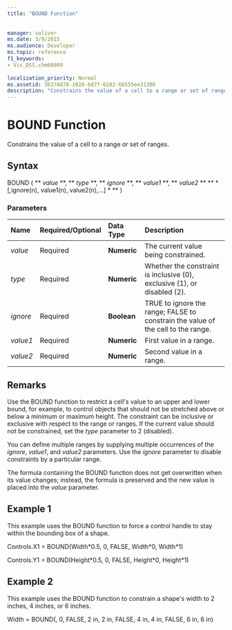```yaml
---
title: "BOUND Function"
 
 
manager: soliver
ms.date: 3/9/2015
ms.audience: Developer
ms.topic: reference
f1_keywords:
- Vis_DSS.chm60099
 
localization_priority: Normal
ms.assetid: 36374d78-1028-bd7f-6282-66555ee31306
description: "Constrains the value of a cell to a range or set of ranges."
---
```


# BOUND Function

Constrains the value of a cell to a range or set of ranges.
  
## Syntax

BOUND ( ** *value* **, ** *type* **, ** *ignore* **, ** *value1* **, ** *value2* ** ** * [,ignore(n), value1(n), value2(n),...] * ** ) 
  
### Parameters

|**Name**|**Required/Optional**|**Data Type**|**Description**|
|:-----|:-----|:-----|:-----|
| _value_ <br/> |Required  <br/> |**Numeric** <br/> |The current value being constrained.  <br/> |
| _type_ <br/> |Required  <br/> |**Numeric** <br/> |Whether the constraint is inclusive (0), exclusive (1), or disabled (2).  <br/> |
| _ignore_ <br/> |Required  <br/> |**Boolean** <br/> | TRUE to ignore the range; FALSE to constrain the value of the cell to the range.  <br/> |
| _value1_ <br/> |Required  <br/> |**Numeric** <br/> |First value in a range.  <br/> |
| _value2_ <br/> |Required  <br/> |**Numeric** <br/> |Second value in a range.  <br/> |
   
## Remarks

Use the BOUND function to restrict a cell's value to an upper and lower bound, for example, to control objects that should not be stretched above or below a minimum or maximum height. The constraint can be inclusive or exclusive with respect to the range or ranges. If the current value should not be constrained, set the  _type_ parameter to 2 (disabled). 
  
You can define multiple ranges by supplying multiple occurrences of the  _ignore_,  _value1_, and  _value2_ parameters. Use the  _ignore_ parameter to disable constraints by a particular range. 
  
The formula containing the BOUND function does not get overwritten when its value changes; instead, the formula is preserved and the new value is placed into the  _value_ parameter. 
  
## Example 1

This example uses the BOUND function to force a control handle to stay within the bounding box of a shape. 
  
Controls.X1 = BOUND(Width\*0.5, 0, FALSE, Width\*0, Width\*1)
  
Controls.Y1 = BOUND(Height\*0.5, 0, FALSE, Height\*0, Height\*1)
  
## Example 2

This example uses the BOUND function to constrain a shape's width to 2 inches, 4 inches, or 6 inches. 
  
Width = BOUND(, 0, FALSE, 2 in, 2 in, FALSE, 4 in, 4 in, FALSE, 6 in, 6 in)
  


